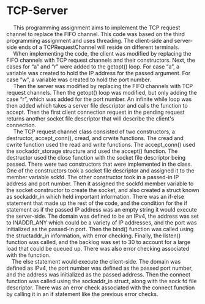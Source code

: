 # TCP-Server

&emsp; This programming assignment aims to implement the TCP request channel to replace
the FIFO channel. This code was based on the third programming assignment and uses
threading. The client-side and server-side ends of a TCPRequestChannel will reside on different
terminals.\
&emsp; When implementing the code, the client was modified by replacing the FIFO channels
with TCP request channels and their constructors. Next, the cases for “a” and “r” were added to
the getopt() loop. For case “a”, a variable was created to hold the IP address for the passed
argument. For case “w”, a variable was created to hold the port number.\
&emsp; Then the server was modified by replacing the FIFO channels with TCP request
channels. Then the getopt() loop was modified, but only adding the case “r”, which was added
for the port number. An infinite while loop was then added which takes a server file descriptor
and calls the function to accept. Then the first client connection request in the pending request
returns another socket file descriptor that will describe the client's connection.\
&emsp; The TCP request channel class consisted of two constructors, a destructor,
accept_conn(), cread, and crwite functions. The cread and cwrite function used the read and
write functions. The accept_conn() used the sockaddr_storage structure and used the accept()
function. The destructor used the close function with the socket file descriptor being passed.
There were two constructors that were implemented in the class. One of the constructors took a
socket file descriptor and assigned it to the member variable sckfd. The other constructor took in
a passed-in IP address and port number. Then it assigned the sockfd member variable to the
socket constructor to create the socket, and also created a struct known as sockaddr_in which
held important information. There was an if-else statement that made up the rest of the code,
and the condition for the if statement as if the passed IP address was an empty string it would
execute the server-side. The domain was defined to be an IPv4, the address was set to
INADDR_ANY which could be a variety of IP addresses, and the port was initialized as the
passed-in port. Then the bind() function was called using the structaddr_in information, with
error checking. Finally, the listen() function was called, and the backlog was set to 30 to account
for a large load that could be queued up. There was also error checking associated with the
function.\
&emsp;The else statement would execute the client-side. The domain was defined as IPv4, the
port number was defined as the passed port number, and the address was initialized as the
passed address. Then the connect function was called using the sockaddr_in struct, along with
the sock fd file descriptor. There was an error check associated with the connect function by
calling it in an if statement like the previous error checks.

